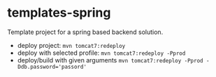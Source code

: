 # templates-spring

Template project for a spring based backend solution.

* deploy project: `mvn tomcat7:redeploy`
* deploy with selected profile: `mvn tomcat7:redeploy -Pprod`
* deploy/build with given arguments `mvn tomcat7:redeploy -Pprod -Ddb.password='passord'` 
